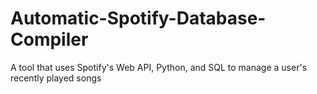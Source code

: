 # Automatic-Spotify-Database-Compiler
A tool that uses Spotify's Web API, Python, and SQL to manage a user's recently played songs
